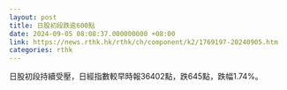 ```yaml
---
layout: post
title: 日股初段跌逾600點
date: 2024-09-05 08:08:37.000000000 +08:00
link: https://news.rthk.hk/rthk/ch/component/k2/1769197-20240905.htm
categories: rthk
---
```


日股初段持續受壓，日經指數較早時報36402點，跌645點，跌幅1.74%。
